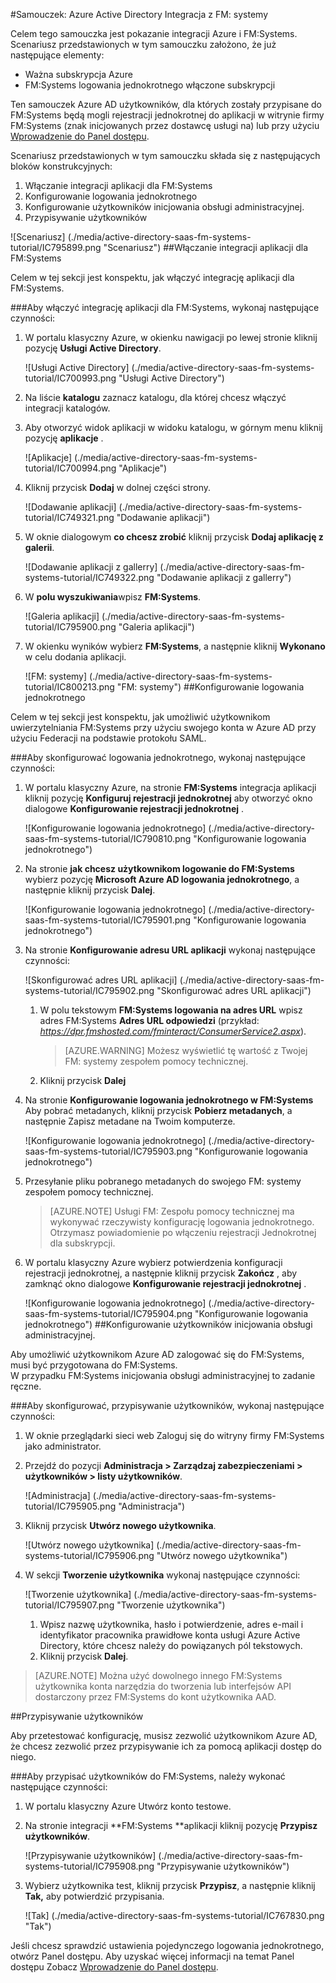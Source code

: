 <properties 
    pageTitle="Samouczek: Azure Active Directory Integracja z FM: systemy | Microsoft Azure" 
    description="Dowiedz się, jak używać FM: systemy z usługi Azure Active Directory, aby włączyć logowania jednokrotnego, automatycznego inicjowania obsługi administracyjnej i innych!" 
    services="active-directory" 
    authors="jeevansd"  
    documentationCenter="na" 
    manager="femila"/>
<tags 
    ms.service="active-directory" 
    ms.devlang="na" 
    ms.topic="article" 
    ms.tgt_pltfrm="na" 
    ms.workload="identity" 
    ms.date="09/29/2016" 
    ms.author="jeedes" />

#<a name="tutorial-azure-active-directory-integration-with-fm-systems"></a>Samouczek: Azure Active Directory Integracja z FM: systemy
  
Celem tego samouczka jest pokazanie integracji Azure i FM:Systems.  
Scenariusz przedstawionych w tym samouczku założono, że już następujące elementy:

-   Ważna subskrypcja Azure
-   FM:Systems logowania jednokrotnego włączone subskrypcji
  
Ten samouczek Azure AD użytkowników, dla których zostały przypisane do FM:Systems będą mogli rejestracji jednokrotnej do aplikacji w witrynie firmy FM:Systems (znak inicjowanych przez dostawcę usługi na) lub przy użyciu [Wprowadzenie do Panel dostępu](active-directory-saas-access-panel-introduction.md).
  
Scenariusz przedstawionych w tym samouczku składa się z następujących bloków konstrukcyjnych:

1.  Włączanie integracji aplikacji dla FM:Systems
2.  Konfigurowanie logowania jednokrotnego
3.  Konfigurowanie użytkowników inicjowania obsługi administracyjnej.
4.  Przypisywanie użytkowników

![Scenariusz] (./media/active-directory-saas-fm-systems-tutorial/IC795899.png "Scenariusz")
##<a name="enabling-the-application-integration-for-fmsystems"></a>Włączanie integracji aplikacji dla FM:Systems
  
Celem w tej sekcji jest konspektu, jak włączyć integrację aplikacji dla FM:Systems.

###<a name="to-enable-the-application-integration-for-fmsystems-perform-the-following-steps"></a>Aby włączyć integrację aplikacji dla FM:Systems, wykonaj następujące czynności:

1.  W portalu klasyczny Azure, w okienku nawigacji po lewej stronie kliknij pozycję **Usługi Active Directory**.

    ![Usługi Active Directory] (./media/active-directory-saas-fm-systems-tutorial/IC700993.png "Usługi Active Directory")

2.  Na liście **katalogu** zaznacz katalogu, dla której chcesz włączyć integracji katalogów.

3.  Aby otworzyć widok aplikacji w widoku katalogu, w górnym menu kliknij pozycję **aplikacje** .

    ![Aplikacje] (./media/active-directory-saas-fm-systems-tutorial/IC700994.png "Aplikacje")

4.  Kliknij przycisk **Dodaj** w dolnej części strony.

    ![Dodawanie aplikacji] (./media/active-directory-saas-fm-systems-tutorial/IC749321.png "Dodawanie aplikacji")

5.  W oknie dialogowym **co chcesz zrobić** kliknij przycisk **Dodaj aplikację z galerii**.

    ![Dodawanie aplikacji z gallerry] (./media/active-directory-saas-fm-systems-tutorial/IC749322.png "Dodawanie aplikacji z gallerry")

6.  W **polu wyszukiwania**wpisz **FM:Systems**.

    ![Galeria aplikacji] (./media/active-directory-saas-fm-systems-tutorial/IC795900.png "Galeria aplikacji")

7.  W okienku wyników wybierz **FM:Systems**, a następnie kliknij **Wykonano** w celu dodania aplikacji.

    ![FM: systemy] (./media/active-directory-saas-fm-systems-tutorial/IC800213.png "FM: systemy")
##<a name="configuring-single-sign-on"></a>Konfigurowanie logowania jednokrotnego
  
Celem w tej sekcji jest konspektu, jak umożliwić użytkownikom uwierzytelniania FM:Systems przy użyciu swojego konta w Azure AD przy użyciu Federacji na podstawie protokołu SAML.

###<a name="to-configure-single-sign-on-perform-the-following-steps"></a>Aby skonfigurować logowania jednokrotnego, wykonaj następujące czynności:

1.  W portalu klasyczny Azure, na stronie **FM:Systems** integracja aplikacji kliknij pozycję **Konfiguruj rejestracji jednokrotnej** aby otworzyć okno dialogowe **Konfigurowanie rejestracji jednokrotnej** .

    ![Konfigurowanie logowania jednokrotnego] (./media/active-directory-saas-fm-systems-tutorial/IC790810.png "Konfigurowanie logowania jednokrotnego")

2.  Na stronie **jak chcesz użytkownikom logowanie do FM:Systems** wybierz pozycję **Microsoft Azure AD logowania jednokrotnego**, a następnie kliknij przycisk **Dalej**.

    ![Konfigurowanie logowania jednokrotnego] (./media/active-directory-saas-fm-systems-tutorial/IC795901.png "Konfigurowanie logowania jednokrotnego")

3.  Na stronie **Konfigurowanie adresu URL aplikacji** wykonaj następujące czynności:

    ![Skonfigurować adres URL aplikacji] (./media/active-directory-saas-fm-systems-tutorial/IC795902.png "Skonfigurować adres URL aplikacji")

    1.  W polu tekstowym **FM:Systems logowania na adres URL** wpisz adres FM:Systems **Adres URL odpowiedzi** (przykład: *https://dpr.fmshosted.com/fminteract/ConsumerService2.aspx*).  

        >[AZURE.WARNING] Możesz wyświetlić tę wartość z Twojej FM: systemy zespołem pomocy technicznej.

    2.  Kliknij przycisk **Dalej**

4.  Na stronie **Konfigurowanie logowania jednokrotnego w FM:Systems** Aby pobrać metadanych, kliknij przycisk **Pobierz metadanych**, a następnie Zapisz metadane na Twoim komputerze.

    ![Konfigurowanie logowania jednokrotnego] (./media/active-directory-saas-fm-systems-tutorial/IC795903.png "Konfigurowanie logowania jednokrotnego")

5.  Przesyłanie pliku pobranego metadanych do swojego FM: systemy zespołem pomocy technicznej.

    >[AZURE.NOTE] Usługi FM: Zespołu pomocy technicznej ma wykonywać rzeczywisty konfigurację logowania jednokrotnego.
Otrzymasz powiadomienie po włączeniu rejestracji Jednokrotnej dla subskrypcji.

6.  W portalu klasyczny Azure wybierz potwierdzenia konfiguracji rejestracji jednokrotnej, a następnie kliknij przycisk **Zakończ** , aby zamknąć okno dialogowe **Konfigurowanie rejestracji jednokrotnej** .

    ![Konfigurowanie logowania jednokrotnego] (./media/active-directory-saas-fm-systems-tutorial/IC795904.png "Konfigurowanie logowania jednokrotnego")
##<a name="configuring-user-provisioning"></a>Konfigurowanie użytkowników inicjowania obsługi administracyjnej.
  
Aby umożliwić użytkownikom Azure AD zalogować się do FM:Systems, musi być przygotowana do FM:Systems.  
W przypadku FM:Systems inicjowania obsługi administracyjnej to zadanie ręczne.

###<a name="to-configure-user-provisioning-perform-the-following-steps"></a>Aby skonfigurować, przypisywanie użytkowników, wykonaj następujące czynności:

1.  W oknie przeglądarki sieci web Zaloguj się do witryny firmy FM:Systems jako administrator.

2.  Przejdź do pozycji **Administracja \> Zarządzaj zabezpieczeniami \> użytkowników \> listy użytkowników**.

    ![Administracja] (./media/active-directory-saas-fm-systems-tutorial/IC795905.png "Administracja")

3.  Kliknij przycisk **Utwórz nowego użytkownika**.

    ![Utwórz nowego użytkownika] (./media/active-directory-saas-fm-systems-tutorial/IC795906.png "Utwórz nowego użytkownika")

4.  W sekcji **Tworzenie użytkownika** wykonaj następujące czynności:

    ![Tworzenie użytkownika] (./media/active-directory-saas-fm-systems-tutorial/IC795907.png "Tworzenie użytkownika")

    1.  Wpisz nazwę użytkownika, hasło i potwierdzenie, adres e-mail i identyfikator pracownika prawidłowe konta usługi Azure Active Directory, które chcesz należy do powiązanych pól tekstowych.
    2.  Kliknij przycisk **Dalej**.

>[AZURE.NOTE] Można użyć dowolnego innego FM:Systems użytkownika konta narzędzia do tworzenia lub interfejsów API dostarczony przez FM:Systems do kont użytkownika AAD.

##<a name="assigning-users"></a>Przypisywanie użytkowników
  
Aby przetestować konfigurację, musisz zezwolić użytkownikom Azure AD, że chcesz zezwolić przez przypisywanie ich za pomocą aplikacji dostęp do niego.

###<a name="to-assign-users-to-fmsystems-perform-the-following-steps"></a>Aby przypisać użytkowników do FM:Systems, należy wykonać następujące czynności:

1.  W portalu klasyczny Azure Utwórz konto testowe.

2.  Na stronie integracji **FM:Systems **aplikacji kliknij pozycję **Przypisz użytkowników**.

    ![Przypisywanie użytkowników] (./media/active-directory-saas-fm-systems-tutorial/IC795908.png "Przypisywanie użytkowników")

3.  Wybierz użytkownika test, kliknij przycisk **Przypisz**, a następnie kliknij **Tak,** aby potwierdzić przypisania.

    ![Tak] (./media/active-directory-saas-fm-systems-tutorial/IC767830.png "Tak")
  
Jeśli chcesz sprawdzić ustawienia pojedynczego logowania jednokrotnego, otwórz Panel dostępu. Aby uzyskać więcej informacji na temat Panel dostępu Zobacz [Wprowadzenie do Panel dostępu](active-directory-saas-access-panel-introduction.md).